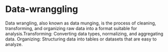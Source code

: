 # Data-wranggling
Data wrangling, also known as data munging, is the process of cleaning, transforming, and organizing raw data into a format suitable for analysis.Transforming: Converting data types, normalizing, and aggregating data. Organizing: Structuring data into tables or datasets that are easy to analyze.
